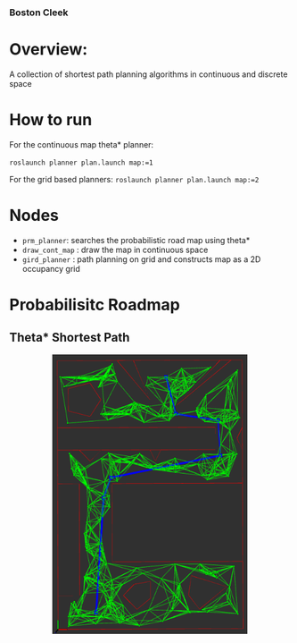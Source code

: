 ### Boston Cleek

# Overview:
A collection of shortest path planning algorithms in continuous and discrete space


# How to run
For the continuous map theta* planner:

`roslaunch planner plan.launch map:=1`


For the grid based planners:
`roslaunch planner plan.launch map:=2`


# Nodes
* `prm_planner`: searches the probabilistic road map using theta*
* `draw_cont_map` : draw the map in continuous space
* `gird_planner` : path planning on grid and constructs map as a 2D occupancy grid



# Probabilisitc Roadmap
## Theta* Shortest Path
<p align="center">
  <img src= "media/thetastar.png" width="350" height="500">
</p>
